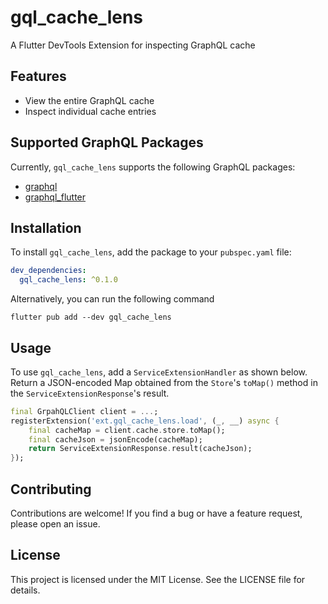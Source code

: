 # gql_cache_lens
A Flutter DevTools Extension for inspecting GraphQL cache

## Features
- View the entire GraphQL cache
- Inspect individual cache entries

## Supported GraphQL Packages
Currently, `gql_cache_lens` supports the following GraphQL packages:
- [graphql](https://pub.dev/packages/graphql)
- [graphql_flutter](https://pub.dev/packages/graphql_flutter)

## Installation
To install `gql_cache_lens`, add the package to your `pubspec.yaml` file:
```yaml
dev_dependencies:
  gql_cache_lens: ^0.1.0
```

Alternatively, you can run the following command
```
flutter pub add --dev gql_cache_lens
```

## Usage
To use `gql_cache_lens`, add a `ServiceExtensionHandler` as shown below.
Return a JSON-encoded Map obtained from the `Store`'s `toMap()` method in the `ServiceExtensionResponse`'s result.

```dart
final GrpahQLClient client = ...;
registerExtension('ext.gql_cache_lens.load', (_, __) async {
    final cacheMap = client.cache.store.toMap();
    final cacheJson = jsonEncode(cacheMap);
    return ServiceExtensionResponse.result(cacheJson);
});
```

## Contributing
Contributions are welcome! If you find a bug or have a feature request, please open an issue.

## License
This project is licensed under the MIT License.
See the LICENSE file for details.
